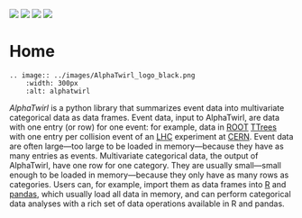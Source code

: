 [![](https://badge.fury.io/py/alphatwirl.svg)](https://badge.fury.io/py/alphatwirl) [![](https://zenodo.org/badge/DOI/10.5281/zenodo.597010.svg)](https://doi.org/10.5281/zenodo.597010) [![](https://travis-ci.org/alphatwirl/alphatwirl.svg?branch=master)](https://travis-ci.org/alphatwirl/alphatwirl) [![](https://codecov.io/gh/alphatwirl/alphatwirl/branch/master/graph/badge.svg)](https://codecov.io/gh/alphatwirl/alphatwirl)

# Home

```eval_rst
.. image:: ../images/AlphaTwirl_logo_black.png
    :width: 300px
    :alt: alphatwirl
```

_AlphaTwirl_ is a python library that summarizes event data into
multivariate categorical data as data frames. Event data, input to
AlphaTwirl, are data with one entry (or row) for one event: for
example, data in [ROOT](https://root.cern.ch/)
[TTrees](https://root.cern.ch/doc/master/classTTree.html) with one
entry per collision event of an
[LHC](https://home.cern/topics/large-hadron-collider) experiment at
[CERN](http://home.cern/). Event data are often large&mdash;too large
to be loaded in memory&mdash;because they have as many entries as
events. Multivariate categorical data, the output of AlphaTwirl, have
one row for one category. They are usually small&mdash;small enough to
be loaded in memory&mdash;because they only have as many rows as
categories. Users can, for example, import them as data frames into
[R](https://www.r-project.org/) and
[pandas](http://pandas.pydata.org/), which usually load all data in
memory, and can perform categorical data analyses with a rich set of
data operations available in R and pandas.

